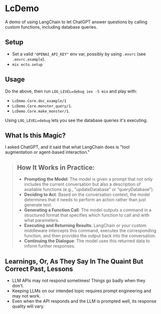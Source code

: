 # LcDemo

A demo of using LangChain to let ChatGPT answer questions by calling custom functions, including database queries.

## Setup

- Set a valid `"OPENAI_API_KEY"` env var, possibly by using `.envrc` (see `.envrc.example`).
- `mix ecto.setup`

## Usage

Do the above, then run `LOG_LEVEL=debug iex -S mix` and play with:

- `LcDemo.Core.doc_example/1`
- `LcDemo.Core.monster_query/1`.
- `LcDemo.Core.make_monster/1`.

Using `LOG_LEVEL=debug` lets you see the database queries it's executing.

## What Is this Magic?

I asked ChatGPT, and it said that what LangChain does is "tool augmentation or agent-based interaction."

> ## How It Works in Practice:
> - **Prompting the Model**: The model is given a prompt that not only includes the current conversation but also a description of available functions (e.g., “updateDatabase” or “queryDatabase”).
> - **Deciding to Act**: Based on the conversation context, the model determines that it needs to perform an action rather than just generate text.
> - **Generating a Function Call**: The model outputs a command in a structured format that specifies which function to call and with what parameters.
> - **Executing and Returning Results**: LangChain or your custom middleware intercepts this command, executes the corresponding function, and then provides the output back into the conversation.
> - **Continuing the Dialogue**: The model uses this returned data to inform further responses.

## Learnings, Or, As They Say In The Quaint But Correct Past, Lessons

- LLM APIs may not respond sometimes! Things go badly when they don't.
- Keeping LLMs on our intended topic requires prompt engineering and may not work.
- Even when the API responds and the LLM is prompted well, its response quality will vary.
